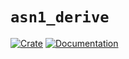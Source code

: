 `asn1_derive`
============
[![Crate](https://img.shields.io/crates/d/asn1_derive.svg)](https://crates.io/crates/asn1_derive)
[![Documentation](https://docs.rs/asn1_derive/badge.svg)](https://docs.rs/asn1_derive/)
